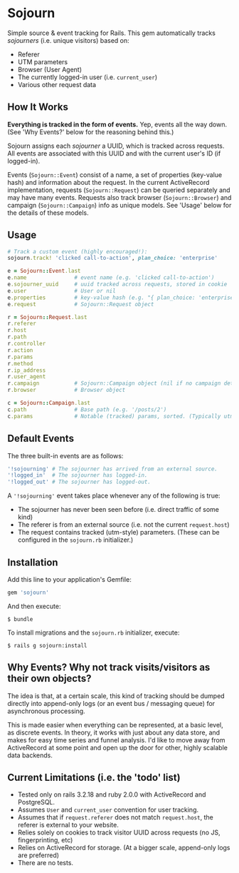 # Sojourn

Simple source & event tracking for Rails. This gem automatically tracks *sojourners*
(i.e. unique visitors) based on:

* Referer
* UTM parameters
* Browser (User Agent)
* The currently logged-in user (i.e. `current_user`)
* Various other request data

## How It Works

**Everything is tracked in the form of events.** Yep, events all the way down.
(See 'Why Events?' below for the reasoning behind this.)

Sojourn assigns each *sojourner* a UUID, which is tracked across requests. All events are
associated with this UUID and with the current user's ID (if logged-in).

Events (`Sojourn::Event`) consist of a name, a set of properties (key-value hash) and information
about the request. In the current ActiveRecord implementation, requests (`Sojourn::Request`) can
be queried separately and may have many events. Requests also track browser (`Sojourn::Browser`)
and campaign (`Sojourn::Campaign`) info as unique models. See 'Usage' below for the details
of these models.


## Usage

```ruby
# Track a custom event (highly encouraged!):
sojourn.track! 'clicked call-to-action', plan_choice: 'enterprise'

e = Sojourn::Event.last
e.name               # event name (e.g. 'clicked call-to-action')
e.sojourner_uuid     # uuid tracked across requests, stored in cookie
e.user               # User or nil
e.properties         # key-value hash (e.g. "{ plan_choice: 'enterprise' }")
e.request            # Sojourn::Request object

r = Sojourn::Request.last
r.referer
r.host
r.path
r.controller
r.action
r.params
r.method
r.ip_address
r.user_agent
r.campaign           # Sojourn::Campaign object (nil if no campaign detected)
r.browser            # Browser object

c = Sojourn::Campaign.last
c.path               # Base path (e.g. '/posts/2')
c.params             # Notable (tracked) params, sorted. (Typically utm-style, but configurable.)

```

## Default Events

The three built-in events are as follows:

```ruby
'!sojourning' # The sojourner has arrived from an external source.
'!logged_in'  # The sojourner has logged-in.
'!logged_out' # The sojourner has logged-out.
```

A `'!sojourning'` event takes place whenever any of the following is true:

* The sojourner has never been seen before (i.e. direct traffic of some kind)
* The referer is from an external source (i.e. not the current `request.host`)
* The request contains tracked (utm-style) parameters. (These can be configured in the `sojourn.rb`
  initializer.)


## Installation

Add this line to your application's Gemfile:

```ruby
gem 'sojourn'
```

And then execute:

    $ bundle

To install migrations and the `sojourn.rb` initializer, execute:

    $ rails g sojourn:install

## Why Events? Why not track visits/visitors as their own objects?

The idea is that, at a certain scale, this kind of tracking should be dumped directly into
append-only logs (or an event bus / messaging queue) for asynchronous processing.

This is made easier when everything can be represented, at a basic level, as discrete events.
In theory, it works with just about any data store, and makes for easy time series and funnel
analysis. I'd like to move away from ActiveRecord at some point and open up the door for other,
highly scalable data backends.

## Current Limitations (i.e. the 'todo' list)

* Tested only on rails 3.2.18 and ruby 2.0.0 with ActiveRecord and PostgreSQL.
* Assumes `User` and `current_user` convention for user tracking.
* Assumes that if `request.referer` does not match `request.host`, the referer is external to your
  website.
* Relies solely on cookies to track visitor UUID across requests (no JS, fingerprinting, etc)
* Relies on ActiveRecord for storage. (At a bigger scale, append-only logs are preferred)
* There are no tests.
